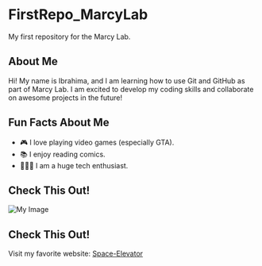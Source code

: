 # FirstRepo_MarcyLab
My first repository for the Marcy Lab.

## About Me
Hi! My name is Ibrahima, and I am learning how to use
Git and GitHub as part of Marcy Lab. I am excited to
develop my coding skills and collaborate on awesome
projects in the future!

## Fun Facts About Me
- 🎮 I love playing video games (especially GTA).
- 📚 I enjoy reading comics.
- 🧑🏾‍💻 I am a huge tech enthusiast.

## Check This Out!
![My Image](https://www.istockphoto.com/photo/global-communication-network-concept-gm1092964846-293297247)

## Check This Out!
Visit my favorite website: [Space-Elevator](https://neal.fun/space-elevator/)
  
